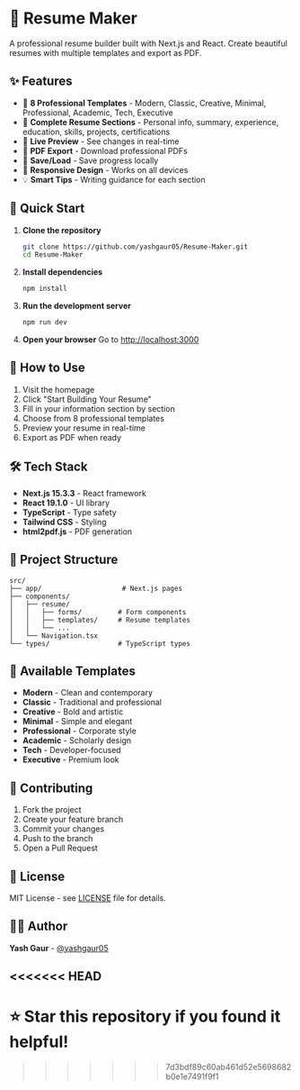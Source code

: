 # 📄 Resume Maker

A professional resume builder built with Next.js and React. Create beautiful resumes with multiple templates and export as PDF.

## ✨ Features

- 🎨 **8 Professional Templates** - Modern, Classic, Creative, Minimal, Professional, Academic, Tech, Executive
- 📝 **Complete Resume Sections** - Personal info, summary, experience, education, skills, projects, certifications
- 👀 **Live Preview** - See changes in real-time
- 📄 **PDF Export** - Download professional PDFs
- 💾 **Save/Load** - Save progress locally
- 📱 **Responsive Design** - Works on all devices
- 💡 **Smart Tips** - Writing guidance for each section

## 🚀 Quick Start

1. **Clone the repository**
   ```bash
   git clone https://github.com/yashgaur05/Resume-Maker.git
   cd Resume-Maker
   ```

2. **Install dependencies**
   ```bash
   npm install
   ```

3. **Run the development server**
   ```bash
   npm run dev
   ```

4. **Open your browser**
   Go to [http://localhost:3000](http://localhost:3000)

## 🎯 How to Use

1. Visit the homepage
2. Click "Start Building Your Resume"
3. Fill in your information section by section
4. Choose from 8 professional templates
5. Preview your resume in real-time
6. Export as PDF when ready

## 🛠️ Tech Stack

- **Next.js 15.3.3** - React framework
- **React 19.1.0** - UI library
- **TypeScript** - Type safety
- **Tailwind CSS** - Styling
- **html2pdf.js** - PDF generation

## 📁 Project Structure

```
src/
├── app/                    # Next.js pages
├── components/
│   ├── resume/
│   │   ├── forms/         # Form components
│   │   ├── templates/     # Resume templates
│   │   └── ...
│   └── Navigation.tsx
└── types/                 # TypeScript types
```

## 🎨 Available Templates

- **Modern** - Clean and contemporary
- **Classic** - Traditional and professional
- **Creative** - Bold and artistic
- **Minimal** - Simple and elegant
- **Professional** - Corporate style
- **Academic** - Scholarly design
- **Tech** - Developer-focused
- **Executive** - Premium look

## 🤝 Contributing

1. Fork the project
2. Create your feature branch
3. Commit your changes
4. Push to the branch
5. Open a Pull Request

## 📝 License

MIT License - see [LICENSE](LICENSE) file for details.

## 👨‍💻 Author

**Yash Gaur** - [@yashgaur05](https://github.com/yashgaur05)

<<<<<<< HEAD
---

⭐ **Star this repository if you found it helpful!**
=======
>>>>>>> 7d3bdf89c60ab461d52e5698682b0e1e7491f9f1

